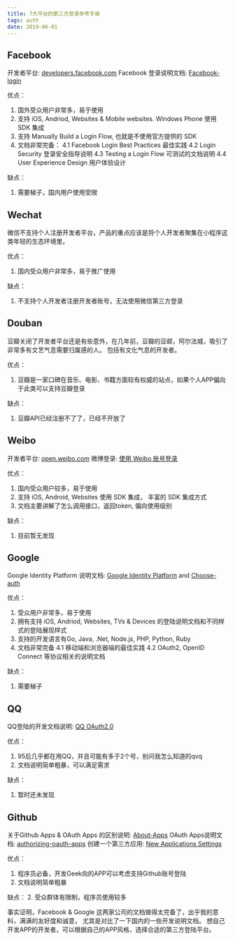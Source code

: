 ```yaml
---
title: 7大平台的第三方登录参考手册
tags: auth
date: 2019-06-01
---
```


## Facebook

开发者平台: [developers.facebook.com](https://developers.facebook.com/apps/)
Facebook 登录说明文档: [Facebook-login](https://developers.facebook.com/docs/facebook-login)

优点：
1. 国外受众用户非常多，易于使用
2. 支持 iOS, Andriod, Websites & Mobile websites. Windows Phone 使用 SDK 集成
3. 支持 Manually Build a Login Flow, 也就是不使用官方提供的 SDK
4. 文档非常完备：
    4.1 Facebook Login Best Practices 最佳实践
    4.2 Login Security 登录安全指导说明
    4.3 Testing a Login Flow 可测试的文档说明
    4.4 User Experience Design 用户体验设计

缺点：
1. 需要梯子，国内用户使用受限

## Wechat

微信不支持个人注册开发者平台，产品的重点应该是将个人开发者聚集在小程序这类年轻的生态环境里。

优点：
1. 国内受众用户非常多，易于推广使用

缺点：
1. 不支持个人开发者注册开发者账号，无法使用微信第三方登录

## Douban

豆瓣关闭了开发者平台还是有些意外，在几年前，豆瓣的豆邮，阿尔法城，吸引了非常多有文艺气息需要归属感的人。
包括有文化气息的开发者。

优点：
1. 豆瓣是一家口碑在音乐、电影、书籍方面较有权威的站点，如果个人APP偏向于此类可以支持豆瓣登录

缺点：
1. 豆瓣API已经注册不了了，已经不开放了


## Weibo

开发者平台: [open.weibo.com](https://open.weibo.com/)
微博登录: [使用 Weibo 账号登录](https://open.weibo.com/wiki/Connect/login)

优点：
1. 国内受众用户较多，易于使用
2. 支持 iOS, Android, Websites 使用 SDK 集成， 丰富的 SDK 集成方式
3. 文档主要讲解了怎么调用接口，返回token, 偏向使用级别

缺点：
1. 目前暂无发现

## Google

Google Identity Platform 说明文档: [Google Identity Platform](https://developers.google.com/identity/) and [Choose-auth](https://developers.google.com/identity/choose-auth)

优点：
1. 受众用户非常多，易于使用
2. 拥有支持 iOS, Andriod, Websites, TVs & Devices 的登陆说明文档和不同样式的登陆展现样式
3. 支持的开发语言有Go, Java, .Net, Node.js, PHP, Python, Ruby
4. 文档非常完备
  4.1 移动端和浏览器端的最佳实践
  4.2 OAuth2, OpenID Connect 等协议相关的说明文档

缺点：
1. 需要梯子

## QQ

QQ登陆的开发文档说明: [QQ OAuth2.0](http://wiki.open.qq.com/wiki/website/%E5%87%86%E5%A4%87%E5%B7%A5%E4%BD%9C_OAuth2.0)

优点：
1. 95后几乎都在用QQ，并且可能有多于2个号，别问我怎么知道的qvq
2. 文档说明简单粗暴，可以满足需求

缺点：
1. 暂时还未发现

## Github

关于Github Apps & OAuth Apps 的区别说明: [About-Apps](https://developer.github.com/apps/about-apps/)
OAuth Apps说明文档: [authorizing-oauth-apps](https://developer.github.com/apps/building-oauth-apps/authorizing-oauth-apps/)
创建一个第三方应用: [New Applications Settings](https://github.com/settings/applications/new)

优点：
1. 程序员必备，开发Geek向的APP可以考虑支持Github账号登陆
2. 文档说明简单粗暴

缺点：
2. 受众群体有限制，程序员使用较多

事实证明，Facebook & Google 这两家公司的文档做得太完备了，出乎我的意料，满满的友好度和诚意， 尤其是对比了一下国内的一些开发说明文档。
想自己开发APP的开发者，可以根据自己的APP风格，选择合适的第三方登陆平台。
